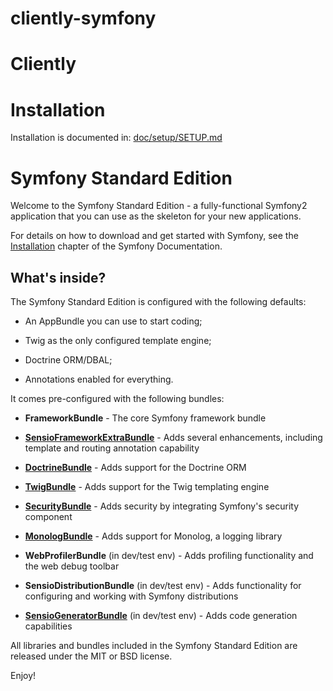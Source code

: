 # cliently-symfony
Cliently
======================


Installation
============

Installation is documented in:
[doc/setup/SETUP.md](doc/setup/SETUP.md)


Symfony Standard Edition
========================

Welcome to the Symfony Standard Edition - a fully-functional Symfony2
application that you can use as the skeleton for your new applications.

For details on how to download and get started with Symfony, see the
[Installation][1] chapter of the Symfony Documentation.

What's inside?
--------------

The Symfony Standard Edition is configured with the following defaults:

  * An AppBundle you can use to start coding;

  * Twig as the only configured template engine;

  * Doctrine ORM/DBAL;

  * Annotations enabled for everything.

It comes pre-configured with the following bundles:

  * **FrameworkBundle** - The core Symfony framework bundle

  * [**SensioFrameworkExtraBundle**][6] - Adds several enhancements, including
    template and routing annotation capability

  * [**DoctrineBundle**][7] - Adds support for the Doctrine ORM

  * [**TwigBundle**][8] - Adds support for the Twig templating engine

  * [**SecurityBundle**][9] - Adds security by integrating Symfony's security
    component

  * [**MonologBundle**][10] - Adds support for Monolog, a logging library

  * **WebProfilerBundle** (in dev/test env) - Adds profiling functionality and
    the web debug toolbar

  * **SensioDistributionBundle** (in dev/test env) - Adds functionality for
    configuring and working with Symfony distributions

  * [**SensioGeneratorBundle**][11] (in dev/test env) - Adds code generation
    capabilities

All libraries and bundles included in the Symfony Standard Edition are
released under the MIT or BSD license.

Enjoy!

[1]:  http://symfony.com/doc/3.1/book/installation.html
[6]:  http://symfony.com/doc/3.1/bundles/SensioFrameworkExtraBundle/index.html
[7]:  http://symfony.com/doc/3.1/book/doctrine.html
[8]:  http://symfony.com/doc/3.1/book/templating.html
[9]:  http://symfony.com/doc/3.1/book/security.html
[10]: http://symfony.com/doc/3.1/cookbook/logging/monolog.html
[11]: http://symfony.com/doc/3.1/bundles/SensioGeneratorBundle/index.html
